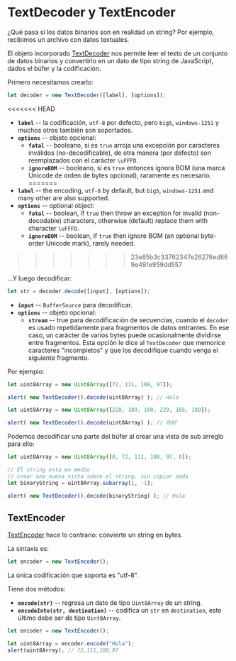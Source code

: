 # TextDecoder y TextEncoder

¿Qué pasa si los datos binarios son en realidad un string? Por ejemplo, recibimos un archivo con datos textuales.

El objeto incorporado [TextDecoder](https://encoding.spec.whatwg.org/#interface-textdecoder) nos permite leer el texto de un conjunto de datos binarios y convertirlo en un dato de tipo string de JavaScript, dados el búfer y la codificación.

Primero necesitamos crearlo:
```js
let decoder = new TextDecoder([label], [options]);
```

<<<<<<< HEAD
- **`label`** -- la codificación, `utf-8` por defecto, pero `big5`, `windows-1251` y muchos otros también son soportados.
- **`options`** -- objeto opcional:
  - **`fatal`** -- booleano, si es `true` arroja una excepción por caracteres inválidos (no-decodificable), de otra manera (por defecto) son reemplazados con el carácter `\uFFFD`.
  - **`ignoreBOM`** -- booleano, si es `true` entonces ignora BOM (una marca Unicode de orden de bytes opcional), raramente es necesario.
=======
- **`label`** -- the encoding, `utf-8` by default, but `big5`, `windows-1251` and many other are also supported.
- **`options`** -- optional object:
  - **`fatal`** -- boolean, if `true` then throw an exception for invalid (non-decodable) characters, otherwise (default) replace them with character `\uFFFD`.
  - **`ignoreBOM`** -- boolean, if `true` then ignore BOM (an optional byte-order Unicode mark), rarely needed.
>>>>>>> 23e85b3c33762347e26276ed869e491e959dd557

...Y luego decodificar:

```js
let str = decoder.decode([input], [options]);
```

- **`input`** -- `BufferSource` para decodificar.
- **`options`** -- objeto opcional:
  - **`stream`** -- true para decodificación de secuencias, cuando el `decoder` es usado repetidamente para fragmentos de datos entrantes. En ese caso, un carácter de varios bytes puede ocasionalmente dividirse entre fragmentos. Esta opción le dice al `TextDecoder` que memorice caracteres "incompletos" y que los decodifique cuando venga el siguiente fragmento.

Por ejemplo:

```js run
let uint8Array = new Uint8Array([72, 111, 108, 97]);

alert( new TextDecoder().decode(uint8Array) ); // Hola
```


```js run
let uint8Array = new Uint8Array([228, 189, 160, 229, 165, 189]);

alert( new TextDecoder().decode(uint8Array) ); // 你好
```

Podemos decodificar una parte del búfer al crear una vista de sub arreglo para ello:


```js run
let uint8Array = new Uint8Array([0, 72, 111, 108, 97, 0]);

// El string esta en medio
// crear una nueva vista sobre el string, sin copiar nada
let binaryString = uint8Array.subarray(1, -1);

alert( new TextDecoder().decode(binaryString) ); // Hola
```

## TextEncoder

[TextEncoder](https://encoding.spec.whatwg.org/#interface-textencoder) hace lo contrario: convierte un string en bytes.

La sintaxis es:

```js
let encoder = new TextEncoder();
```

La única codificación que soporta es "utf-8".

Tiene dos métodos:
- **`encode(str)`** -- regresa un dato de tipo `Uint8Array` de un string.
- **`encodeInto(str, destination)`** -- codifica un `str` en `destination`, este último debe ser de tipo `Uint8Array`.

```js run
let encoder = new TextEncoder();

let uint8Array = encoder.encode("Hola");
alert(uint8Array); // 72,111,108,97
```
